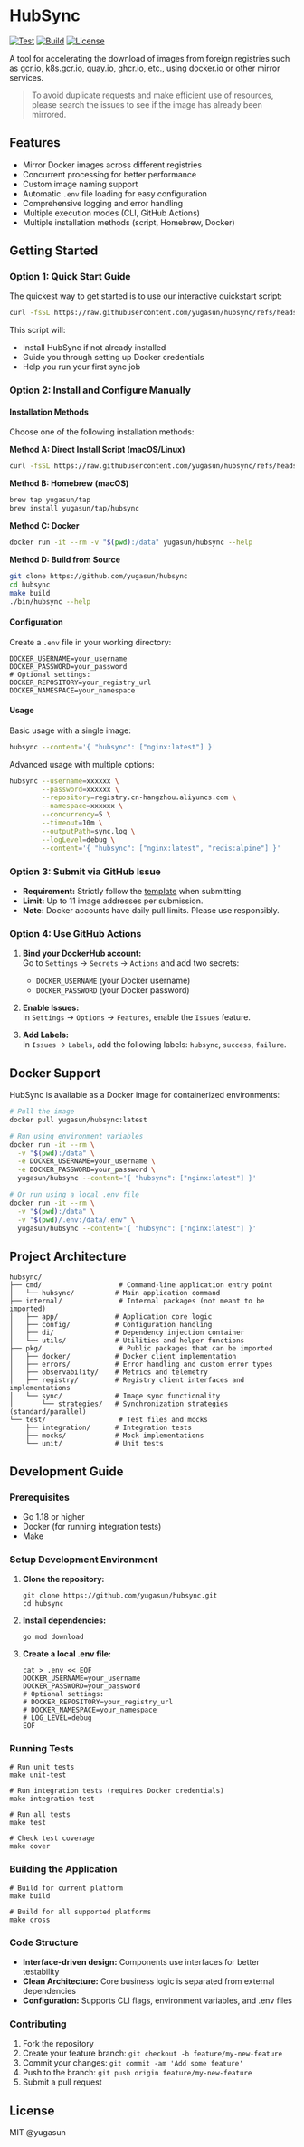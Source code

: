# HubSync

[![Test](https://github.com/yugasun/hubsync/actions/workflows/test.yml/badge.svg)](https://github.com/yugasun/hubsync/actions/workflows/test.yml)
[![Build](https://github.com/yugasun/hubsync/actions/workflows/release.yml/badge.svg)](https://github.com/yugasun/hubsync/actions/workflows/release.yml)
[![License](https://img.shields.io/badge/license-MIT-blue.svg)](https://opensource.org/licenses/MIT)

A tool for accelerating the download of images from foreign registries such as gcr.io, k8s.gcr.io, quay.io, ghcr.io, etc., using docker.io or other mirror services.

> To avoid duplicate requests and make efficient use of resources, please search the issues to see if the image has already been mirrored.

## Features

- Mirror Docker images across different registries
- Concurrent processing for better performance
- Custom image naming support
- Automatic `.env` file loading for easy configuration
- Comprehensive logging and error handling
- Multiple execution modes (CLI, GitHub Actions)
- Multiple installation methods (script, Homebrew, Docker)

## Getting Started

### Option 1: Quick Start Guide

The quickest way to get started is to use our interactive quickstart script:

```sh
curl -fsSL https://raw.githubusercontent.com/yugasun/hubsync/refs/heads/main/quickstart.sh | bash
```

This script will:

- Install HubSync if not already installed
- Guide you through setting up Docker credentials
- Help you run your first sync job

### Option 2: Install and Configure Manually

#### Installation Methods

Choose one of the following installation methods:

**Method A: Direct Install Script (macOS/Linux)**

```sh
curl -fsSL https://raw.githubusercontent.com/yugasun/hubsync/refs/heads/main/install.sh | bash
```

**Method B: Homebrew (macOS)**

```sh
brew tap yugasun/tap
brew install yugasun/tap/hubsync
```

**Method C: Docker**

```sh
docker run -it --rm -v "$(pwd):/data" yugasun/hubsync --help
```

**Method D: Build from Source**

```sh
git clone https://github.com/yugasun/hubsync
cd hubsync
make build
./bin/hubsync --help
```

#### Configuration

Create a `.env` file in your working directory:

```
DOCKER_USERNAME=your_username
DOCKER_PASSWORD=your_password
# Optional settings:
DOCKER_REPOSITORY=your_registry_url
DOCKER_NAMESPACE=your_namespace
```

#### Usage

Basic usage with a single image:

```sh
hubsync --content='{ "hubsync": ["nginx:latest"] }'
```

Advanced usage with multiple options:

```sh
hubsync --username=xxxxxx \
        --password=xxxxxx \
        --repository=registry.cn-hangzhou.aliyuncs.com \
        --namespace=xxxxxx \
        --concurrency=5 \
        --timeout=10m \
        --outputPath=sync.log \
        --logLevel=debug \
        --content='{ "hubsync": ["nginx:latest", "redis:alpine"] }'
```

### Option 3: Submit via GitHub Issue

- **Requirement:** Strictly follow the [template](https://github.com/yugasun/hubsync/issues/2) when submitting.
- **Limit:** Up to 11 image addresses per submission.
- **Note:** Docker accounts have daily pull limits. Please use responsibly.

### Option 4: Use GitHub Actions

1. **Bind your DockerHub account:**  
   Go to `Settings` → `Secrets` → `Actions` and add two secrets:

   - `DOCKER_USERNAME` (your Docker username)
   - `DOCKER_PASSWORD` (your Docker password)

2. **Enable Issues:**  
   In `Settings` → `Options` → `Features`, enable the `Issues` feature.

3. **Add Labels:**  
   In `Issues` → `Labels`, add the following labels: `hubsync`, `success`, `failure`.

## Docker Support

HubSync is available as a Docker image for containerized environments:

```sh
# Pull the image
docker pull yugasun/hubsync:latest

# Run using environment variables
docker run -it --rm \
  -v "$(pwd):/data" \
  -e DOCKER_USERNAME=your_username \
  -e DOCKER_PASSWORD=your_password \
  yugasun/hubsync --content='{ "hubsync": ["nginx:latest"] }'

# Or run using a local .env file
docker run -it --rm \
  -v "$(pwd):/data" \
  -v "$(pwd)/.env:/data/.env" \
  yugasun/hubsync --content='{ "hubsync": ["nginx:latest"] }'
```

## Project Architecture

```
hubsync/
├── cmd/                   # Command-line application entry point
│   └── hubsync/          # Main application command
├── internal/              # Internal packages (not meant to be imported)
│   ├── app/              # Application core logic
│   ├── config/           # Configuration handling
│   ├── di/               # Dependency injection container
│   └── utils/            # Utilities and helper functions
├── pkg/                   # Public packages that can be imported
│   ├── docker/           # Docker client implementation
│   ├── errors/           # Error handling and custom error types
│   ├── observability/    # Metrics and telemetry
│   ├── registry/         # Registry client interfaces and implementations
│   └── sync/             # Image sync functionality
│       └── strategies/   # Synchronization strategies (standard/parallel)
└── test/                  # Test files and mocks
    ├── integration/      # Integration tests
    ├── mocks/            # Mock implementations
    └── unit/             # Unit tests
```

## Development Guide

### Prerequisites

- Go 1.18 or higher
- Docker (for running integration tests)
- Make

### Setup Development Environment

1. **Clone the repository:**

   ```shell
   git clone https://github.com/yugasun/hubsync.git
   cd hubsync
   ```

2. **Install dependencies:**

   ```shell
   go mod download
   ```

3. **Create a local .env file:**

   ```shell
   cat > .env << EOF
   DOCKER_USERNAME=your_username
   DOCKER_PASSWORD=your_password
   # Optional settings:
   # DOCKER_REPOSITORY=your_registry_url
   # DOCKER_NAMESPACE=your_namespace
   # LOG_LEVEL=debug
   EOF
   ```

### Running Tests

```shell
# Run unit tests
make unit-test

# Run integration tests (requires Docker credentials)
make integration-test

# Run all tests
make test

# Check test coverage
make cover
```

### Building the Application

```shell
# Build for current platform
make build

# Build for all supported platforms
make cross
```

### Code Structure

- **Interface-driven design:** Components use interfaces for better testability
- **Clean Architecture:** Core business logic is separated from external dependencies
- **Configuration:** Supports CLI flags, environment variables, and .env files

### Contributing

1. Fork the repository
2. Create your feature branch: `git checkout -b feature/my-new-feature`
3. Commit your changes: `git commit -am 'Add some feature'`
4. Push to the branch: `git push origin feature/my-new-feature`
5. Submit a pull request

## License

MIT @yugasun
